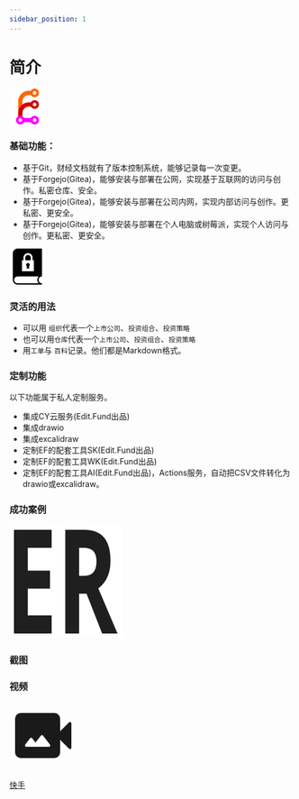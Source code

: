 ```yaml
---
sidebar_position: 1
---
```


# 简介


![](<./img/EF.svg> ':width=24px')

### 基础功能：
- 基于Git，财经文档就有了版本控制系统，能够记录每一次变更。
- 基于Forgejo(Gitea)，能够安装与部署在公网，实现基于互联网的访问与创作。私密仓库、安全。
- 基于Forgejo(Gitea)，能够安装与部署在公司内网，实现内部访问与创作。更私密、更安全。
- 基于Forgejo(Gitea)，能够安装与部署在个人电脑或树莓派，实现个人访问与创作。更私密、更安全。

![](<./img/privacy.svg> ':width=16px')


### 灵活的用法
- 可以用 `组织`代表一个`上市公司`、`投资组合`、`投资策略`
- 也可以用`仓库`代表一个`上市公司`、`投资组合`、`投资策略`
- 用`工单`与 `百科`记录。他们都是Markdown格式。

### 定制功能
以下功能属于私人定制服务。
- 集成CY云服务(Edit.Fund出品)
- 集成drawio
- 集成excalidraw
- 定制EF的配套工具SK(Edit.Fund出品)
- 定制EF的配套工具WK(Edit.Fund出品)
- 定制EF的配套工具AI(Edit.Fund出品)，Actions服务，自动把CSV文件转化为drawio或excalidraw。

### 成功案例

![](<./img/favicon.svg> ':width=48px')

### 截图

### 视频
<svg xmlns="http://www.w3.org/2000/svg" width="120" height="120" viewBox="0 0 24 24"><path fill="currentColor" d="M4 20q-.825 0-1.412-.587Q2 18.825 2 18V6q0-.825.588-1.412Q3.175 4 4 4h12q.825 0 1.413.588Q18 5.175 18 6v4.5l3.15-3.15q.225-.225.538-.113Q22 7.35 22 7.7v8.6q0 .35-.312.462q-.313.113-.538-.112L18 13.5V18q0 .825-.587 1.413Q16.825 20 16 20Zm2.025-4h7.95q.325 0 .463-.275q.137-.275-.063-.525l-2.425-3.175q-.15-.2-.4-.2t-.4.2L9.25 14.5L8.1 13q-.15-.2-.4-.2t-.4.2l-1.675 2.2q-.2.25-.063.525q.138.275.463.275Z"/></svg>

[快手](https://edit.fund/qr-video/index.html)